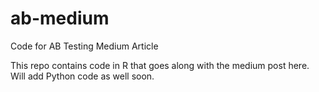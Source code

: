 # ab-medium
Code for AB Testing Medium Article

This repo contains code in R that goes along with the medium post here.
Will add Python code as well soon.
